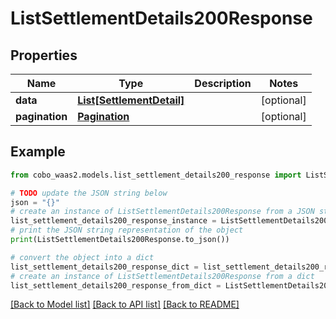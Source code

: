 # ListSettlementDetails200Response


## Properties

Name | Type | Description | Notes
------------ | ------------- | ------------- | -------------
**data** | [**List[SettlementDetail]**](SettlementDetail.md) |  | [optional] 
**pagination** | [**Pagination**](Pagination.md) |  | [optional] 

## Example

```python
from cobo_waas2.models.list_settlement_details200_response import ListSettlementDetails200Response

# TODO update the JSON string below
json = "{}"
# create an instance of ListSettlementDetails200Response from a JSON string
list_settlement_details200_response_instance = ListSettlementDetails200Response.from_json(json)
# print the JSON string representation of the object
print(ListSettlementDetails200Response.to_json())

# convert the object into a dict
list_settlement_details200_response_dict = list_settlement_details200_response_instance.to_dict()
# create an instance of ListSettlementDetails200Response from a dict
list_settlement_details200_response_from_dict = ListSettlementDetails200Response.from_dict(list_settlement_details200_response_dict)
```
[[Back to Model list]](../README.md#documentation-for-models) [[Back to API list]](../README.md#documentation-for-api-endpoints) [[Back to README]](../README.md)



